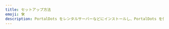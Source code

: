 ```yaml
---
title: セットアップ方法
emoji: 🛠
description: PortalDots をレンタルサーバーなどにインストールし、PortalDots を使えるようにする方法をご紹介します。
---
```

